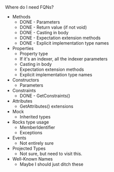 Where do I need FQNs?

* Methods
	* DONE - Parameters
	* DONE - Return value (if not void)
	* DONE - Casting in body
	* DONE - Expectation extension methods
	* DONE - Explicit implementation type names
* Properties
	* Property type
	* If it's an indexer, all the indexer parameters
	* Casting in body
	* Expectation extension methods
	* Explicit implementation type names
* Constructors
	* Parameters
* Constraints
	* DONE - GetConstraints()
* Attributes
	* GetAttributes() extensions
* Mock
	* Inherited types
* Rocks type usage
	* MemberIdentifier
	* Exceptions
* Events
	* Not entirely sure
* Projected Types
	* Not sure, but need to visit this.
* Well-Known Names
	* Maybe I should just ditch these